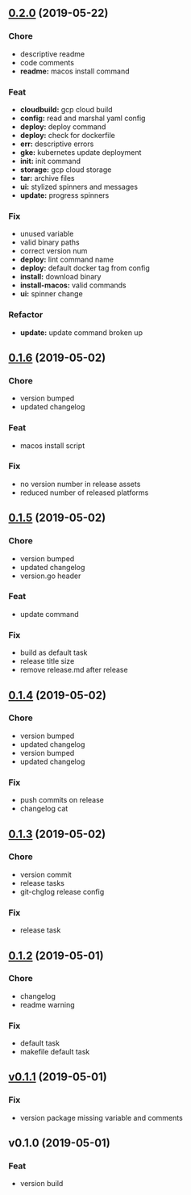 
<a name="0.2.0"></a>
## [0.2.0](https://github.com/ajdnik/kube-cli/compare/0.1.6...0.2.0) (2019-05-22)

### Chore

* descriptive readme
* code comments
* **readme:** macos install command

### Feat

* **cloudbuild:** gcp cloud build
* **config:** read and marshal yaml config
* **deploy:** deploy command
* **deploy:** check for dockerfile
* **err:** descriptive errors
* **gke:** kubernetes update deployment
* **init:** init command
* **storage:** gcp cloud storage
* **tar:** archive files
* **ui:** stylized spinners and messages
* **update:** progress spinners

### Fix

* unused variable
* valid binary paths
* correct version num
* **deploy:** lint command name
* **deploy:** default docker tag from config
* **install:** download binary
* **install-macos:** valid commands
* **ui:** spinner change

### Refactor

* **update:** update command broken up


<a name="0.1.6"></a>
## [0.1.6](https://github.com/ajdnik/kube-cli/compare/0.1.5...0.1.6) (2019-05-02)

### Chore

* version bumped
* updated changelog

### Feat

* macos install script

### Fix

* no version number in release assets
* reduced number of released platforms


<a name="0.1.5"></a>
## [0.1.5](https://github.com/ajdnik/kube-cli/compare/0.1.4...0.1.5) (2019-05-02)

### Chore

* version bumped
* updated changelog
* version.go header

### Feat

* update command

### Fix

* build as default task
* release title size
* remove release.md after release


<a name="0.1.4"></a>
## [0.1.4](https://github.com/ajdnik/kube-cli/compare/0.1.3...0.1.4) (2019-05-02)

### Chore

* version bumped
* updated changelog
* version bumped
* updated changelog

### Fix

* push commits on release
* changelog cat


<a name="0.1.3"></a>
## [0.1.3](https://github.com/ajdnik/kube-cli/compare/0.1.2...0.1.3) (2019-05-02)

### Chore

* version commit
* release tasks
* git-chglog release config

### Fix

* release task


<a name="0.1.2"></a>
## [0.1.2](https://github.com/ajdnik/kube-cli/compare/v0.1.1...0.1.2) (2019-05-01)

### Chore

* changelog
* readme warning

### Fix

* default task
* makefile default task


<a name="v0.1.1"></a>
## [v0.1.1](https://github.com/ajdnik/kube-cli/compare/v0.1.0...v0.1.1) (2019-05-01)

### Fix

* version package missing variable and comments


<a name="v0.1.0"></a>
## v0.1.0 (2019-05-01)

### Feat

* version build

